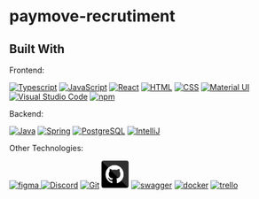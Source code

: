 # paymove-recrutiment

## Built With
Frontend: 

<a  href="https://www.typescriptlang.org/"  title="Typescript"><img  src="https://github.com/get-icon/geticon/raw/master/icons/typescript-icon.svg"  alt="Typescript"  width="50px"  height="50px"></a>
<a  href="https://developer.mozilla.org/en-US/docs/Web/JavaScript"  title="JavaScript"><img  src="https://github.com/get-icon/geticon/raw/master/icons/javascript.svg"  alt="JavaScript"  width="50px"  height="50px"></a>
<a  href="https://reactjs.org/"  title="React"><img  src="https://github.com/get-icon/geticon/raw/master/icons/react.svg"  alt="React"  width="50px"  height="50px"></a>
<a  href="https://en.wikipedia.org/wiki/HTML5"  title="HTML"><img  src="https://github.com/get-icon/geticon/raw/master/icons/html-5.svg"  alt="HTML" height="50px"></a>
<a  href="https://en.wikipedia.org/wiki/CSS"  title="CSS"><img  src="https://github.com/get-icon/geticon/raw/master/icons/css-3.svg"  alt="CSS" height="50px"></a>
<a  href="https://material-ui.com/"  title="Material UI"><img  src="https://github.com/get-icon/geticon/raw/master/icons/material-ui.svg"  alt="Material UI"  width="50px"  height="50px"></a>
<a  href="https://code.visualstudio.com/"  title="Visual Studio Code"><img  src="https://github.com/get-icon/geticon/raw/master/icons/visual-studio-code.svg"  alt="Visual Studio Code"  width="50px"  height="50px"></a>
<a  href="https://www.npmjs.com/"  title="npm"><img  src="https://github.com/get-icon/geticon/raw/master/icons/npm.svg"  alt="npm"  width="50px"  height="50px"></a>

Backend:

<a  href="https://www.java.com/"  title="Java"><img  src="https://github.com/get-icon/geticon/raw/master/icons/java.svg"  alt="Java"  width="50px"  height="50px"></a>
<a  href="https://spring.io/"  title="Spring"><img  src="https://github.com/get-icon/geticon/raw/master/icons/spring.svg"  alt="Spring"  width="50px"  height="50px"></a>
<a  href="https://www.postgresql.org/"  title="PostgreSQL"><img  src="https://github.com/get-icon/geticon/raw/master/icons/postgresql.svg"  alt="PostgreSQL"  width="50px"  height="50px"></a>
<a  href="https://www.jetbrains.com/idea/"  title="IntelliJ"><img  src="https://github.com/get-icon/geticon/raw/master/icons/intellij-idea.svg"  alt="IntelliJ"  width="50px"  height="50px"></a>

Other Technologies:

<a href="https://www.figma.com" title="figma"><img  src="https://github.com/get-icon/geticon/raw/master/icons/figma.svg"  alt="figma"  width="50px"  height="50px">
<a  href="https://discord.com/"  title="Discord"><img  src="https://github.com/get-icon/geticon/raw/master/icons/discord.svg"  alt="Discord"  width="50px"  height="50px"></a>
<a  href="https://git-scm.com/"  title="Git"><img  src="https://github.com/get-icon/geticon/raw/master/icons/git-icon.svg"  alt="Git"  width="50px"  height="50px"></a>
<a  href="https://github.com/"  title="github"><img  src="https://github.com/ptatarczuk/Ideas/blob/main/server/images/github.svg"  alt="github"  width="50px"  height="50px"></a>
<a  href="https://swagger.io/"  title="swagger"><img  src="https://github.com/get-icon/geticon/raw/master/icons/swagger.svg"  alt="swagger"  width="50px"  height="50px"></a>
<a  href="https://www.docker.com/"  title="docker"><img  src="https://github.com/get-icon/geticon/raw/master/icons/docker-icon.svg"  alt="docker"  width="50px"  height="50px"></a>
<a  href="https://trello.com/"  title="trello"><img  src="https://github.com/get-icon/geticon/raw/master/icons/trello.svg"  alt="trello"  width="50px"  height="50px"></a>
